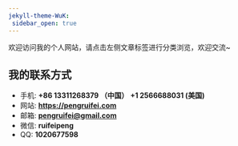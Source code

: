 ```yaml
---
jekyll-theme-WuK:
 sidebar_open: true
---
```

欢迎访问我的个人网站，请点击左侧文章标签进行分类浏览，欢迎交流~
<!-- slide -->
## 我的联系方式
- 手机: **+86 13311268379 （中国）** **+1 2566688031 (美国)**
- 网站: **<https://pengruifei.com>**
- 邮箱: **[pengruifei@gmail.com](mailto:pengruifei@gmail.com)**
- 微信: **ruifeipeng**
- QQ: **1020677598**
